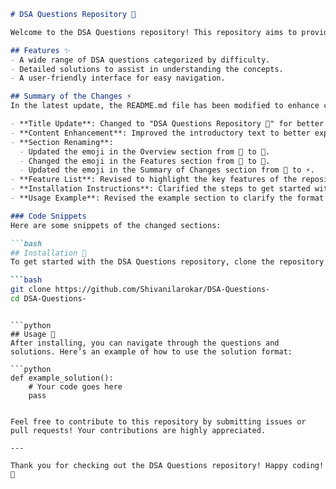 ```markdown
# DSA Questions Repository 🚀

Welcome to the DSA Questions repository! This repository aims to provide a comprehensive collection of Data Structures and Algorithms (DSA) questions to help you prepare for technical interviews and enhance your problem-solving skills.

## Features ✨
- A wide range of DSA questions categorized by difficulty.
- Detailed solutions to assist in understanding the concepts.
- A user-friendly interface for easy navigation.

## Summary of the Changes ⚡
In the latest update, the README.md file has been modified to enhance clarity and improve user engagement. The following changes were made:

- **Title Update**: Changed to "DSA Questions Repository 🚀" for better clarity.
- **Content Enhancement**: Improved the introductory text to better explain the repository's purpose.
- **Section Renaming**: 
  - Updated the emoji in the Overview section from 🤩 to 🤖.
  - Changed the emoji in the Features section from 🤩 to 🌟.
  - Updated the emoji in the Summary of Changes section from 🌠 to ⚡.
- **Feature List**: Revised to highlight the key features of the repository.
- **Installation Instructions**: Clarified the steps to get started with the repository.
- **Usage Example**: Revised the example section to clarify the format of solutions.

### Code Snippets
Here are some snippets of the changed sections:

```bash
## Installation 🔧
To get started with the DSA Questions repository, clone the repository and follow the installation instructions:

```bash
git clone https://github.com/Shivanilarokar/DSA-Questions-
cd DSA-Questions-
```
```

```python
## Usage 📖
After installing, you can navigate through the questions and solutions. Here’s an example of how to use the solution format:

```python
def example_solution():
    # Your code goes here
    pass
```
```

Feel free to contribute to this repository by submitting issues or pull requests! Your contributions are highly appreciated.

---

Thank you for checking out the DSA Questions repository! Happy coding! 🎉
```